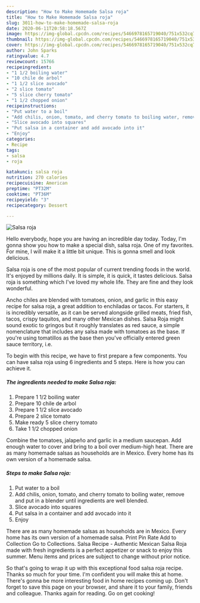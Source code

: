 ```yaml
---
description: "How to Make Homemade Salsa roja"
title: "How to Make Homemade Salsa roja"
slug: 3011-how-to-make-homemade-salsa-roja
date: 2020-06-11T20:58:18.567Z
image: https://img-global.cpcdn.com/recipes/5466978165719040/751x532cq70/salsa-roja-recipe-main-photo.jpg
thumbnail: https://img-global.cpcdn.com/recipes/5466978165719040/751x532cq70/salsa-roja-recipe-main-photo.jpg
cover: https://img-global.cpcdn.com/recipes/5466978165719040/751x532cq70/salsa-roja-recipe-main-photo.jpg
author: John Sparks
ratingvalue: 4.7
reviewcount: 15766
recipeingredient:
- "1 1/2 boiling water"
- "10 chile de arbol"
- "1 1/2 slice avocado"
- "2 slice tomato"
- "5 slice cherry tomato"
- "1 1/2 chopped onion"
recipeinstructions:
- "Put water to a boil"
- "Add chilis, onion, tomato, and cherry tomato to boiling water, remove and put in a blender until ingredients are well blended."
- "Slice avocado into squares"
- "Put salsa in a container and add avocado into it"
- "Enjoy"
categories:
- Recipe
tags:
- salsa
- roja

katakunci: salsa roja 
nutrition: 270 calories
recipecuisine: American
preptime: "PT32M"
cooktime: "PT36M"
recipeyield: "3"
recipecategory: Dessert

---
```



![Salsa roja](https://img-global.cpcdn.com/recipes/5466978165719040/751x532cq70/salsa-roja-recipe-main-photo.jpg)

Hello everybody, hope you are having an incredible day today. Today, I'm gonna show you how to make a special dish, salsa roja. One of my favorites. For mine, I will make it a little bit unique. This is gonna smell and look delicious.

Salsa roja is one of the most popular of current trending foods in the world. It's enjoyed by millions daily. It is simple, it is quick, it tastes delicious. Salsa roja is something which I've loved my whole life. They are fine and they look wonderful.

Ancho chiles are blended with tomatoes, onion, and garlic in this easy recipe for salsa roja, a great addition to enchiladas or tacos. For starters, it is incredibly versatile, as it can be served alongside grilled meats, fried fish, tacos, crispy taquitos, and many other Mexican dishes. Salsa Roja might sound exotic to gringos but it roughly translates as red sauce, a simple nomenclature that includes any salsa made with tomatoes as the base. If you&#39;re using tomatillos as the base then you&#39;ve officially entered green sauce territory, i.e.


To begin with this recipe, we have to first prepare a few components. You can have salsa roja using 6 ingredients and 5 steps. Here is how you can achieve it.

<!--inarticleads1-->

##### The ingredients needed to make Salsa roja:

1. Prepare 1 1/2 boiling water
1. Prepare 10 chile de arbol
1. Prepare 1 1/2 slice avocado
1. Prepare 2 slice tomato
1. Make ready 5 slice cherry tomato
1. Take 1 1/2 chopped onion


Combine the tomatoes, jalapeño and garlic in a medium saucepan. Add enough water to cover and bring to a boil over medium-high heat. There are as many homemade salsas as households are in Mexico. Every home has its own version of a homemade salsa. 

<!--inarticleads2-->

##### Steps to make Salsa roja:

1. Put water to a boil
1. Add chilis, onion, tomato, and cherry tomato to boiling water, remove and put in a blender until ingredients are well blended.
1. Slice avocado into squares
1. Put salsa in a container and add avocado into it
1. Enjoy


There are as many homemade salsas as households are in Mexico. Every home has its own version of a homemade salsa. Print Pin Rate Add to Collection Go to Collections. Salsa Recipe - Authentic Mexican Salsa Roja made with fresh ingredients is a perfect appetizer or snack to enjoy this summer. Menu items and prices are subject to change without prior notice. 

So that's going to wrap it up with this exceptional food salsa roja recipe. Thanks so much for your time. I'm confident you will make this at home. There's gonna be more interesting food in home recipes coming up. Don't forget to save this page on your browser, and share it to your family, friends and colleague. Thanks again for reading. Go on get cooking!
